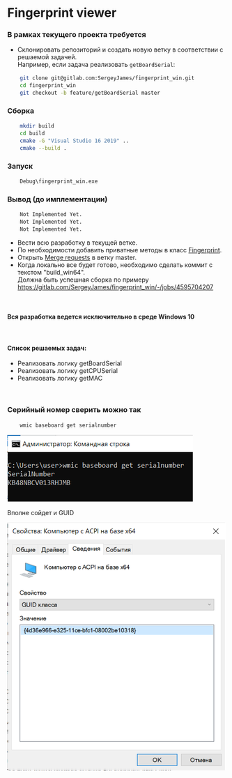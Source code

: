 # Fingerprint viewer

### В рамках текущего проекта требуется

* Склонировать репозиторий и создать новую ветку в соответствии с решаемой задачей. \
Например, если задача реализовать `getBoardSerial`:

```sh
    git clone git@gitlab.com:SergeyJames/fingerprint_win.git
    cd fingerprint_win
    git checkout -b feature/getBoardSerial master
```

### Сборка

```sh
    mkdir build
    cd build
    cmake -G "Visual Studio 16 2019" ..
    cmake --build .
```

### Запуск

```sh
    Debug\fingerprint_win.exe
```

### Вывод (до имплементации)

```sh
    Not Implemented Yet.
    Not Implemented Yet.
    Not Implemented Yet.
```


* Вести всю разработку в текущей ветке.
* По необходимости добавить приватные методы в класс [Fingerprint](https://gitlab.com/SergeyJames/fingerprint_win/-/blob/master/include/Fingerprint.h#L8).
* Открыть [Merge requests](https://docs.gitlab.com/ee/user/project/merge_requests/) в ветку master.
* Когда локально все будет готово, необходимо сделать коммит с текстом "build_win64".\
Должна быть успешная сборка по примеру https://gitlab.com/SergeyJames/fingerprint_win/-/jobs/4595704207

</br>

#### Вся разработка ведется исключительно в среде Windows 10

</br>

#### Список решаемых задач:

* Реализовать логику getBoardSerial
* Реализовать логику getCPUSerial
* Реализовать логику getMAC


</br>

### Серийный номер сверить можно так

```sh
    wmic baseboard get serialnumber
```

![image](photos/Board_SERIAL.png)

Вполне сойдет и GUID

![image](photos/Board_GUID.png)

</br>
</br>
</br>
